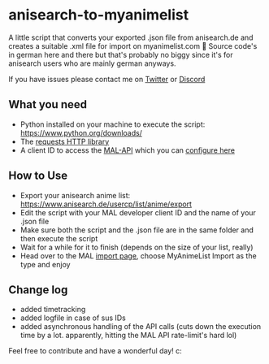 
# anisearch-to-myanimelist

A little script that converts your exported .json file from anisearch.de and creates a suitable .xml file for import on myanimelist.com 🎌
Source code's in german here and there but that's probably no biggy since it's for anisearch users who are mainly german anyways.

If you have issues please contact me on [Twitter](https://twitter.com/voidedmile) or [Discord](https://discord.com/users/104627481767604224) 




## What you need

- Python installed on your machine to execute the script: https://www.python.org/downloads/
- The [requests HTTP library](https://pypi.org/project/requests/)
- A client ID to access the [MAL-API](https://myanimelist.net/clubs.php?cid=13727) which you can [configure here](https://myanimelist.net/apiconfig)


## How to Use

- Export your anisearch anime list: https://www.anisearch.de/usercp/list/anime/export
- Edit the script with your MAL developer client ID and the name of your .json file
- Make sure both the script and the .json file are in the same folder and then execute the script
- Wait for a while for it to finish (depends on the size of your list, really)
- Head over to the MAL [import page](https://myanimelist.net/import.php), choose MyAnimeList Import as the type and enjoy


## Change log

- added timetracking
- added logfile in case of sus IDs
- added asynchronous handling of the API calls (cuts down the execution time by a lot. apparently, hitting the MAL API rate-limit's hard lol)

Feel free to contribute and have a wonderful day! c:
